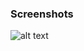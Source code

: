 ### Screenshots

![alt text](https://github.com/andreiseverin/WeaponMod-guns-backup/blob/main/wpn_sporelauncher/sporelauncher.png?raw=true)